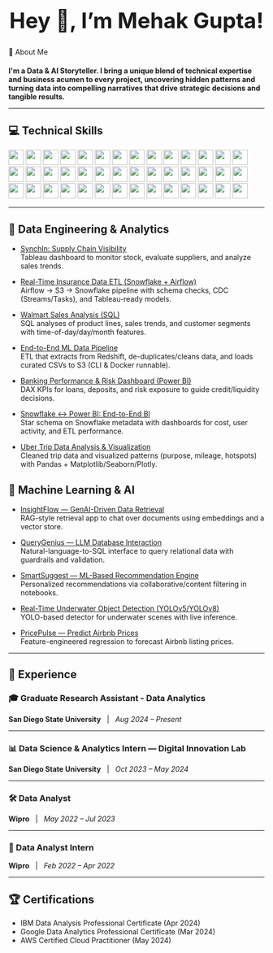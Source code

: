 <h1 align = center style="font-size: 3em;">Hey 👋, I’m Mehak Gupta!</h1>
 🚀 About Me
<h3 style="font-size: 1em"> I'm a Data & AI Storyteller. I bring a unique blend of technical expertise and business acumen to every project, uncovering hidden patterns and turning data into compelling narratives that drive strategic decisions and tangible results.

---

## 💻 Technical Skills
<p align="left">

<img src="https://img.shields.io/badge/Python-3776AB?logo=python&logoColor=white" height="30"/>
<img src="https://img.shields.io/badge/R-276DC3?logo=r&logoColor=white" height="30"/>
<img src="https://img.shields.io/badge/SQL-4479A1?logo=mysql&logoColor=white" height="30"/>
<img src="https://img.shields.io/badge/SAS-000000?logo=sas&logoColor=white" height="30"/>
<img src="https://img.shields.io/badge/C++-00599C?logo=c%2B%2B&logoColor=white" height="30"/>
<img src="https://img.shields.io/badge/MongoDB-47A248?logo=mongodb&logoColor=white" height="30"/>
<img src="https://img.shields.io/badge/BigQuery-4285F4?logo=googlecloud&logoColor=white" height="30"/>
<img src="https://img.shields.io/badge/Snowflake-39B7E1?logo=snowflake&logoColor=white" height="30"/>
<img src="https://img.shields.io/badge/Redshift-8C4FFF?logo=amazonaws&logoColor=white" height="30"/>
<img src="https://img.shields.io/badge/Azure%20SQL-0078D4?logo=microsoft-azure&logoColor=white" height="30"/>
<img src="https://img.shields.io/badge/SSMS-CC2927?logo=microsoft-sql-server&logoColor=white" height="30"/>
<img src="https://img.shields.io/badge/Tableau-4E9BCD?logo=tableau&logoColor=white" height="30"/>
<img src="https://img.shields.io/badge/Power%20BI-F2C811?logo=microsoft-power-bi&logoColor=black" height="30"/>
<img src="https://img.shields.io/badge/Excel-217346?logo=microsoft-excel&logoColor=white" height="30"/>
<img src="https://img.shields.io/badge/VBA-867DB1?logo=visual-basic&logoColor=white" height="30"/>
<img src="https://img.shields.io/badge/QuickSight-FF9900?logo=amazon-aws&logoColor=white" height="30"/>
<img src="https://img.shields.io/badge/Grafana-F46800?logo=grafana&logoColor=white" height="30"/>
<img src="https://img.shields.io/badge/Pandas-150458?logo=pandas&logoColor=white" height="30"/>
<img src="https://img.shields.io/badge/NumPy-013243?logo=numpy&logoColor=white" height="30"/>
<img src="https://img.shields.io/badge/Scikit--learn-F7931E?logo=scikit-learn&logoColor=white" height="30"/>
<img src="https://img.shields.io/badge/TensorFlow-FF6F00?logo=tensorflow&logoColor=white" height="30"/>
<img src="https://img.shields.io/badge/Keras-D00000?logo=keras&logoColor=white" height="30"/>
<img src="https://img.shields.io/badge/PyTorch-EE4C2C?logo=pytorch&logoColor=white" height="30"/>
<img src="https://img.shields.io/badge/Matplotlib-11557C?logo=python&logoColor=white" height="30"/>
<img src="https://img.shields.io/badge/Seaborn-1E90FF?logo=python&logoColor=white" height="30"/>
<img src="https://img.shields.io/badge/AWS%20Cloud-FF9900?logo=amazon-aws&logoColor=white" height="30"/>
<img src="https://img.shields.io/badge/GCP-4285F4?logo=googlecloud&logoColor=white" height="30"/>
<img src="https://img.shields.io/badge/Azure-0078D4?logo=microsoft-azure&logoColor=white" height="30"/>
<img src="https://img.shields.io/badge/Azure%20Data%20Factory-0078D4?logo=microsoft-azure&logoColor=white" height="30"/>
<img src="https://img.shields.io/badge/Airflow-017CEE?logo=apache-airflow&logoColor=white" height="30"/>
<img src="https://img.shields.io/badge/Jenkins-D24939?logo=jenkins&logoColor=white" height="30"/>
<img src="https://img.shields.io/badge/Docker-2496ED?logo=docker&logoColor=white" height="30"/>
<img src="https://img.shields.io/badge/Kubernetes-326CE5?logo=kubernetes&logoColor=white" height="30"/>
<img src="https://img.shields.io/badge/EMR-FF9900?logo=amazon-aws&logoColor=white" height="30"/>
<img src="https://img.shields.io/badge/Stakeholder%20Communication-6D9EEB?logo=communication&logoColor=white" height="30"/>
<img src="https://img.shields.io/badge/Requirement%20Gathering-8E44AD?logo=clipboard&logoColor=white" height="30"/>
<img src="https://img.shields.io/badge/Agile%20Support-FCA121?logo=agile&logoColor=white" height="30"/>
<img src="https://img.shields.io/badge/A/B%20Testing-FF7043?logo=experiment&logoColor=white" height="30"/>
<img src="https://img.shields.io/badge/Forecasting-2196F3?logo=chart&logoColor=white" height="30"/>
<img src="https://img.shields.io/badge/KPI%20Reporting-00BCD4?logo=analytics&logoColor=white" height="30"/>
<img src="https://img.shields.io/badge/AWS%20Certified%20Cloud%20Practitioner-FF9900?logo=amazonaws&logoColor=white" height="30"/>
<img src="https://img.shields.io/badge/Google%20Data%20Analytics-34A853?logo=google&logoColor=white" height="30"/>

</p>

---
## 🚀 Data Engineering & Analytics

- [SynchIn: Supply Chain Visibility](https://github.com/Mgupta1610/Synch-In-Supply-Chain-Visibility)  
  Tableau dashboard to monitor stock, evaluate suppliers, and analyze sales trends.

- [Real-Time Insurance Data ETL (Snowflake + Airflow)](https://github.com/Mgupta1610/Real-Time-Insurance-Claims-Data-ETL-Pipeline)  
  Airflow → S3 → Snowflake pipeline with schema checks, CDC (Streams/Tasks), and Tableau-ready models.

- [Walmart Sales Analysis (SQL)](https://github.com/Mgupta1610/Walmart-Sales-Data-Analysis)  
  SQL analyses of product lines, sales trends, and customer segments with time-of-day/day/month features.

- [End-to-End ML Data Pipeline](https://github.com/Mgupta1610/End-to-End-ML-Data-Pipeline)  
  ETL that extracts from Redshift, de-duplicates/cleans data, and loads curated CSVs to S3 (CLI & Docker runnable).

- [Banking Performance & Risk Dashboard (Power BI)](https://github.com/Mgupta1610/Banking-Performance-Risk-Analysis-Dashboard)  
  DAX KPIs for loans, deposits, and risk exposure to guide credit/liquidity decisions.

- [Snowflake ↔ Power BI: End-to-End BI](https://github.com/Mgupta1610/End-to-End-Business-Intelligence-with-Snowflake-and-Power-BI)  
  Star schema on Snowflake metadata with dashboards for cost, user activity, and ETL performance.

- [Uber Trip Data Analysis & Visualization](https://github.com/Mgupta1610/Uber-Data-Visualization-and-Insights)  
  Cleaned trip data and visualized patterns (purpose, mileage, hotspots) with Pandas + Matplotlib/Seaborn/Plotly.


## 🤖 Machine Learning & AI

- [InsightFlow — GenAI-Driven Data Retrieval](https://github.com/Mgupta1610/InsightFlow-GenAI-Driven-Data-Retrieval)  
  RAG-style retrieval app to chat over documents using embeddings and a vector store.

- [QueryGenius — LLM Database Interaction](https://github.com/Mgupta1610/QueryGenius-LLM-Based-Database-Interaction)  
  Natural-language-to-SQL interface to query relational data with guardrails and validation.

- [SmartSuggest — ML-Based Recommendation Engine](https://github.com/Mgupta1610/SmartSuggest-ML-Based-Personalized-Recommendation-Engine)  
  Personalized recommendations via collaborative/content filtering in notebooks.

- [Real-Time Underwater Object Detection (YOLOv5/YOLOv8)](https://github.com/Mgupta1610/Real-Time-Underwater-Object-Detection-with-YOLOv5-YOLOv8)  
  YOLO-based detector for underwater scenes with live inference.

- [PricePulse — Predict Airbnb Prices](https://github.com/Mgupta1610/Price-Pulse-Predict-Airbnb-Prices)  
  Feature-engineered regression to forecast Airbnb listing prices.

---

## 💼 Experience

### 🎓 Graduate Research Assistant - Data Analytics
**San Diego State University** &nbsp; | &nbsp; *Aug 2024 – Present*  

---

### 📊 Data Science & Analytics Intern — Digital Innovation Lab  
**San Diego State University** &nbsp; | &nbsp; *Oct 2023 – May 2024*  

---

### 🛠️ Data Analyst  
**Wipro** &nbsp; | &nbsp; *May 2022 – Jul 2023*  

---

### 🧪 Data Analyst Intern  
**Wipro** &nbsp; | &nbsp; *Feb 2022 – Apr 2022*  

---

## 🏆 Certifications
- IBM Data Analysis Professional Certificate (Apr 2024)  
- Google Data Analytics Professional Certificate (Mar 2024)  
- AWS Certified Cloud Practitioner (May 2024)



